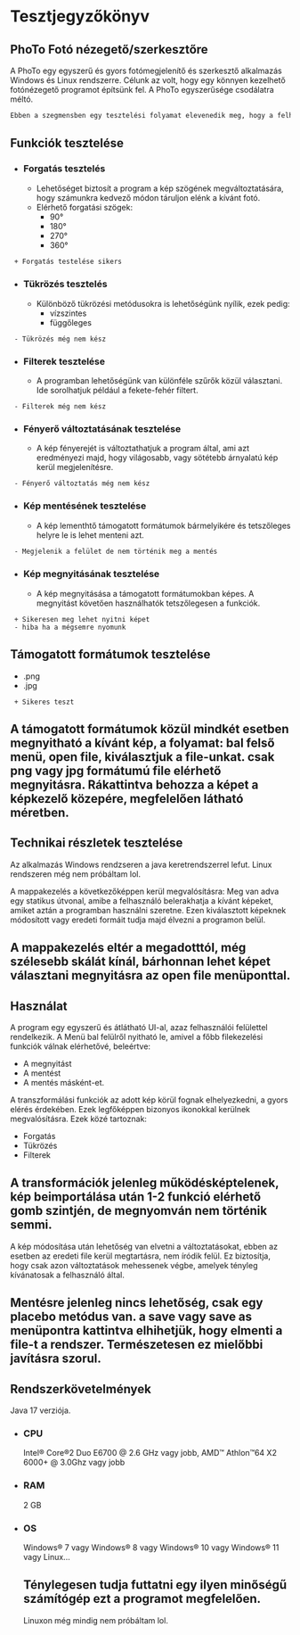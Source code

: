 # Tesztjegyzőkönyv
## PhoTo Fotó nézegető/szerkesztőre

A PhoTo egy egyszerű és gyors fotómegjelenítő és szerkesztő alkalmazás Windows és Linux rendszerre.
Célunk az volt, hogy egy könnyen kezelhető fotónézegető programot építsünk fel. A PhoTo egyszerűsége csodálatra méltó.

```diff
Ebben a szegmensben egy tesztelési folyamat elevenedik meg, hogy a felhasználó biztosan tudja, hogy amit kap, az úgy működik, ahogy annak kell.
```

## Funkciók tesztelése
* ###  Forgatás tesztelés
  - Lehetőséget biztosít a program a kép szögének megváltoztatására, hogy számunkra kedvező módon táruljon elénk a kívánt fotó.
  - Elérhető forgatási szögek: 
    - 90°
    - 180°
    - 270°
    - 360°

```diff
 + Forgatás testelése sikers
```

* ###  Tükrözés tesztelés
  - Különböző tükrözési metódusokra is lehetőségünk nyílik, ezek pedig: 
    -   vízszintes
    -   függőleges

```
 - Tükrözés még nem kész
```

* ###  Filterek tesztelése
  - A programban lehetőségünk van különféle szűrők közül választani. Ide sorolhatjuk például a fekete-fehér filtert.   

```
 - Filterek még nem kész
```

* ###  Fényerő változtatásának tesztelése
  - A kép fényerejét is változtathatjuk a program által, ami azt eredményezi majd, hogy világosabb, vagy sötétebb árnyalatú kép kerül megjelenítésre.

```
 - Fényerő változtatás még nem kész
```
  
* ###  Kép mentésének tesztelése
  - A kép lementhtő támogatott formátumok bármelyikére és tetszőleges helyre le is lehet menteni azt.

```diff
 - Megjelenik a felület de nem történik meg a mentés
```

* ###  Kép megnyitásának tesztelése
  - A kép megnyitásása a támogatott formátumokban képes. A megnyitást követően használhatók tetszőlegesen a funkciók.

```
 + Sikeresen meg lehet nyitni képet
 - hiba ha a mégsemre nyomunk
```

## Támogatott formátumok tesztelése
   * .png 
   * .jpg

```
 + Sikeres teszt
```

## A támogatott formátumok közül mindkét esetben megnyitható a kívánt kép, a folyamat: bal felső menü, open file, kiválasztjuk a file-unkat. csak png vagy jpg formátumú file elérhető megnyitásra. Rákattintva behozza a képet a képkezelő közepére, megfelelően látható méretben. 
 
## Technikai részletek tesztelése
 Az alkalmazás Windows rendzseren a java keretrendszerrel lefut.
 Linux rendszeren még nem próbáltam lol.


A mappakezelés a következőképpen kerül megvalósításra: Meg van adva egy statikus útvonal, amibe a felhasználó belerakhatja a kívánt képeket, amiket aztán a programban használni szeretne. Ezen kiválasztott képeknek módosított vagy eredeti formáit tudja majd élvezni a programon belül.

## A mappakezelés eltér a megadotttól, még szélesebb skálát kínál, bárhonnan lehet képet választani megnyitásra az open file menüponttal. 

## Használat

A program egy egyszerű és átlátható UI-al, azaz felhasználói felülettel rendelkezik. A Menü bal felülről nyitható le, amivel a főbb filekezelési funkciók válnak elérhetővé, beleértve:
  * A megnyitást
  * A mentést
  * A mentés másként-et.
  
 A transzformálási funkciók az adott kép körül fognak elhelyezkedni, a gyors elérés érdekében. Ezek legfőképpen bizonyos ikonokkal kerülnek megvalósításra. Ezek közé tartoznak:
  * Forgatás
  * Tükrözés
  * Filterek

## A transformációk jelenleg működésképtelenek, kép beimportálása után 1-2 funkció elérhető gomb szintjén, de megnyomván nem történik semmi.
  
A kép módosítása után lehetőség van elvetni a változtatásokat, ebben az esetben az eredeti file kerül megtartásra, nem íródik felül.
Ez biztosítja, hogy csak azon változtatások mehessenek végbe, amelyek tényleg kívánatosak a felhasználó által.

## Mentésre jelenleg nincs lehetőség, csak egy placebo metódus van. a save vagy save as menüpontra kattintva elhihetjük, hogy elmenti a file-t a rendszer. Természetesen ez mielőbbi javításra szorul. 


## Rendszerkövetelmények

Java 17 verziója.

* ### CPU 
  Intel® Core®2 Duo E6700 @ 2.6 GHz vagy jobb, AMD™ Athlon™64 X2 6000+ @ 3.0Ghz vagy jobb
* ### RAM
  2 GB
* ### OS
  Windows® 7 vagy Windows® 8 vagy Windows® 10 vagy Windows® 11 vagy Linux...
  
  ## Ténylegesen tudja futtatni egy ilyen minőségű számítógép ezt a programot megfelelően. 
  Linuxon még mindig nem próbáltam lol.


